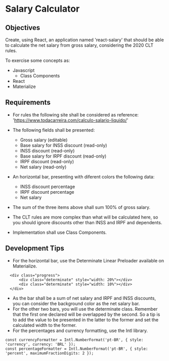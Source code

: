 # Salary Calculator

## Objectives

Create, using React, an application named 'react-salary' that should be able to calculate the net salary from gross salary, considering the 2020 CLT rules.

To exercise some concepts as:

- Javascript
  - Class Components
- React
- Materialize

## Requirements

- For rules the following site shall be considered as reference: 'https://www.todacarreira.com/calculo-salario-liquido/'

- The following fields shall be presented:
  - Gross salary (editable)
  - Base salary for INSS discount (read-only)
  - INSS discount (read-only)
  - Base salary for IRPF discount (read-only)
  - IRPF discount (read-only)
  - Net salary (read-only)
- An horizontal bar, presenting with diferent colors the following data:
  - INSS discount percentage
  - IRPF discount percentage
  - Net salary
- The sum of the three items above shall sum 100% of gross salary.
- The CLT rules are more complex than what will be calculated here, so you should ignore discounts other than INSS and IRPF and dependents.
- Implementation shall use Class Components.

## Development Tips

- For the horizontal bar, use the Determinate Linear Preloader available on Materialize.

```
  <div class="progress">
      <div class="determinate" style="width: 20%"></div>
      <div class="determinate" style="width: 10%"></div>
  </div>
```

- As the bar shall be a sum of net salary and IRPF and INSS discounts, you can consider the background color as the net salary bar.
- For the other two bars, you will use the determinate class. Remember that the first one declared will be overlapped by the second. So a tip is to add the value to be presented in the latter to the former and set the calculated width to the former.
- For the percentages and currency formatting, use the Intl library.

```
const currencyFormatter = Intl.NumberFormat('pt-BR', { style: 'currency', currency: 'BRL' });
const percentageFormatter = Intl.NumberFormat('pt-BR', { style: 'percent', maximumFractionDigits: 2 });
```
